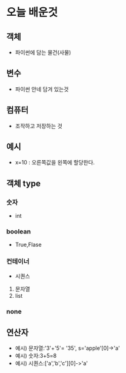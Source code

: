 # 오늘 배운것

## 객체
- 파이썬에 담는 물건(사물)

## 변수
- 파이썬 안네 담겨 있는것

## 컴퓨터 
- 조작하고 저장하는 것

## 예시
- x=10 : 오른쪽값을 왼쪽에 할당한다.

## 객체 type

### 숫자
- int

### boolean
- True,Flase

### 컨테이너
- 시퀀스
1. 문자열
2. list

### none

## 연산자
- 예시) 문자열:'3'+'5'= '35', s='apple'[0]->'a'
- 예시) 숫자:3+5=8    
- 예시) 시퀀스:['a','b','c'][0]->'a'